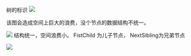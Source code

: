 树的标识
![](i/cf662c47-b00c-49f2-8fcc-97fb7ecadc77.png)

该图会造成空间上巨大的浪费，没个节点的数据结构不统一。

![](i/f5f9b0f1-5609-41c5-aaaa-89dd008cedb3.png)
结构统一，空间浪费小。
FistChild 为儿子节点， NextSibling为兄弟节点

![](i/9d90452d-3694-4007-8581-886cacd40929.png)